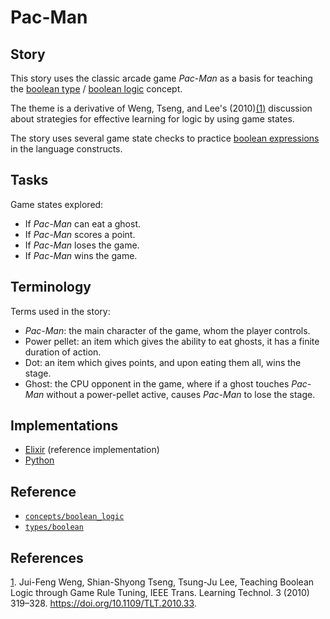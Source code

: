 # Pac-Man

## Story

This story uses the classic arcade game _Pac-Man_ as a basis for teaching the [boolean type][types-boolean] / [boolean logic][concepts-boolean_logic] concept.

The theme is a derivative of Weng, Tseng, and Lee's (2010)[(1)][1] discussion about strategies for effective learning for logic by using game states.

The story uses several game state checks to practice [boolean expressions][concepts-boolean_logic] in the language constructs.

## Tasks

Game states explored:

- If _Pac-Man_ can eat a ghost.
- If _Pac-Man_ scores a point.
- If _Pac-Man_ loses the game.
- If _Pac-Man_ wins the game.

## Terminology

Terms used in the story:

- _Pac-Man_: the main character of the game, whom the player controls.
- Power pellet: an item which gives the ability to eat ghosts, it has a finite duration of action.
- Dot: an item which gives points, and upon eating them all, wins the stage.
- Ghost: the CPU opponent in the game, where if a ghost touches _Pac-Man_ without a power-pellet active, causes _Pac-Man_ to lose the stage.

## Implementations

- [Elixir][implementation-elixir] (reference implementation)
- [Python][implementation-python]

## Reference

- [`concepts/boolean_logic`][concepts-boolean_logic]
- [`types/boolean`][types-boolean]

## References

[1][1]. Jui-Feng Weng, Shian-Shyong Tseng, Tsung-Ju Lee, Teaching Boolean Logic through Game Rule Tuning, IEEE Trans. Learning Technol. 3 (2010) 319–328. <https://doi.org/10.1109/TLT.2010.33>.

[1]: https://doi.org/10.1109/TLT.2010.33
[types-boolean]: ../types/boolean.md
[concepts-boolean_logic]: ../concepts/boolean_logic.md
[implementation-elixir]: ../../languages/elixir/exercises/concept/booleans/.docs/instructions.md
[implementation-python]: ../../languages/python/exercises/concept/bools/.docs/instructions.md
